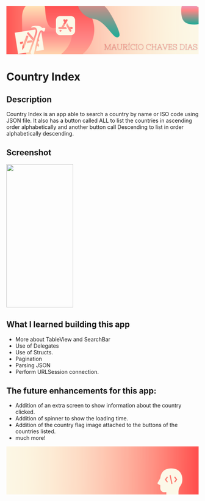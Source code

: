 
![Begin Banner](Documentation/readme-begin-banner-mau.png)

#  Country Index
 

## Description

Country Index is an app able to search a country by name or ISO code using JSON file. It also has a button called ALL to list the countries in ascending order alphabetically and another button call Descending to list in order alphabetically descending.


## Screenshot

<img src= Documentation/Screenshot1.gif  height="375" width="175">



## What I learned building this app

* More about TableView and SearchBar
* Use of Delegates
* Use of Structs. 
* Pagination
* Parsing JSON  
* Perform URLSession connection.



## The future enhancements for this app:

-  Addition of an extra screen to show information about the country clicked.
-  Addition of spinner to show the loading time.
-  Addition of the country flag image attached to the buttons of the countries listed.
-  much more!



![End Banner](Documentation/readme-end-banner-mau.png)
